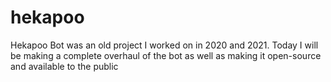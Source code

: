 # hekapoo
Hekapoo Bot was an old project I worked on in 2020 and 2021. Today I will be making a complete overhaul of the bot as well as making it open-source and available to the public
